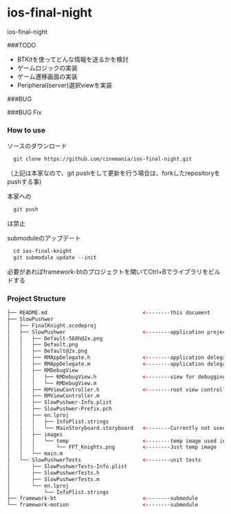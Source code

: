 ios-final-night
===============

ios-final-night

###TODO
* BTKitを使ってどんな情報を送るかを検討
* ゲームロジックの実装
* ゲーム遷移画面の実装
* Peripheral(server)選択viewを実装

###BUG


###BUG Fix


### How to use
ソースのダウンロード
```html
  git clone https://github.com/cinemania/ios-final-night.git
```
（上記は本家なので、git pushをして更新を行う場合は、forkしたrepositoryをpushする事)

本家への
```html
  git push
```
は禁止


submoduleのアップデート
```html
  cd ios-final-knight
  git submodule update --init
```

必要があればframework-btのプロジェクトを開いてCtrl+Bでライブラリをビルドする

### Project Structure
```html
├── README.md								<--------this document
├── SlowPushwer
│   ├── FinalKnight.xcodeproj								
│   ├── SlowPushwer							<--------application project folder
│   │   ├── Default-568h@2x.png				
│   │   ├── Default.png
│   │   ├── Default@2x.png
│   │   ├── RMAppDelegate.h					<--------application delegate
│   │   ├── RMAppDelegate.m					<--------application delegate
│   │   ├── RMDebugView
│   │   │   ├── RMDebugView.h				<--------view for debugging bt (currently game logic is also implemented)
│   │   │   └── RMDebugView.m
│   │   ├── RMViewController.h				<--------root view controller
│   │   ├── RMViewController.m
│   │   ├── SlowPushwer-Info.plist
│   │   ├── SlowPushwer-Prefix.pch
│   │   ├── en.lproj
│   │   │   ├── InfoPlist.strings
│   │   │   └── MainStoryboard.storyboard   <--------Currently not used
│   │   ├── images
│   │   │   └── temp						<--------temp image used in debug is put in here
│   │   │       └── FFT_Knights.png			<--------Just temp image
│   │   └── main.m
│   └── SlowPushwerTests					<--------unit tests 
│       ├── SlowPushwerTests-Info.plist
│       ├── SlowPushwerTests.h
│       ├── SlowPushwerTests.m
│       └── en.lproj
│           └── InfoPlist.strings
├── framework-bt							<--------submodule
└── framework-motion						<--------submodule
```